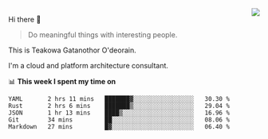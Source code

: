 <img align="right" src="https://github-readme-stats.vercel.app/api?username=Teakowa&show_icons=true&icon_color=2f80ed&text_color=718096&bg_color=ffffff&hide_title=true" />

Hi there 👋

> Do meaningful things with interesting people.

This is Teakowa Gatanothor O'deorain.

I'm a cloud and platform architecture consultant.

📊 **This week I spent my time on**
<!--START_SECTION:waka-->
```text
YAML       2 hrs 11 mins   ███████▓░░░░░░░░░░░░░░░░░   30.30 % 
Rust       2 hrs 6 mins    ███████▒░░░░░░░░░░░░░░░░░   29.04 % 
JSON       1 hr 13 mins    ████▒░░░░░░░░░░░░░░░░░░░░   16.96 % 
Git        34 mins         ██░░░░░░░░░░░░░░░░░░░░░░░   08.06 % 
Markdown   27 mins         █▓░░░░░░░░░░░░░░░░░░░░░░░   06.40 % 
```
<!--END_SECTION:waka-->
